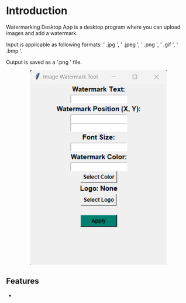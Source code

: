 # Introduction
   Watermarking Desktop App is a desktop program where you can upload images and add a watermark. 
  
  Input is applicable as following formats:  ' .jpg ',  ' .jpeg ',  ' .png ',  ' .gif ',  ' .bmp '.    
  
  Output is saved as a '.png ' file.

  <div align='center'><img src='watermarkUI.png' alt='Image showing Watermarking Desktop App UI'/></div>

  ## Features
  -
